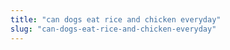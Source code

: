 ```yaml
---
title: "can dogs eat rice and chicken everyday"
slug: "can-dogs-eat-rice-and-chicken-everyday"
---
```


